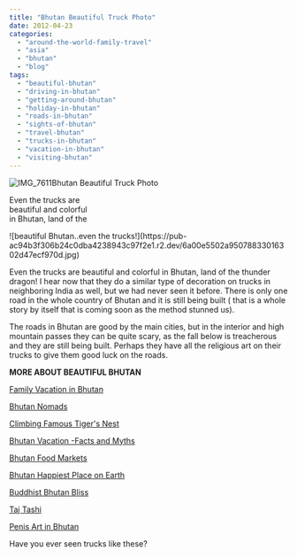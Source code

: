 ```yaml
---
title: "Bhutan Beautiful Truck Photo"
date: 2012-04-23
categories: 
  - "around-the-world-family-travel"
  - "asia"
  - "bhutan"
  - "blog"
tags: 
  - "beautiful-bhutan"
  - "driving-in-bhutan"
  - "getting-around-bhutan"
  - "holiday-in-bhutan"
  - "roads-in-bhutan"
  - "sights-of-bhutan"
  - "travel-bhutan"
  - "trucks-in-bhutan"
  - "vacation-in-bhutan"
  - "visiting-bhutan"
---
```


![IMG_7611](https://pub-ac94b3f306b24c0dba4238943c97f2e1.r2.dev/6a00e5502a950788330168e8c9cc36970c.jpg)Bhutan Beautiful Truck Photo

Even the trucks are  
beautiful and colorful  
in Bhutan, land of the

<!--more--> ![beautiful Bhutan..even the trucks!](https://pub-ac94b3f306b24c0dba4238943c97f2e1.r2.dev/6a00e5502a95078833016302d47ecf970d.jpg)  
  
  
Even the trucks are beautiful and colorful in Bhutan, land of the thunder dragon! I hear now that they do a similar type of decoration on trucks in neighboring India as well, but we had never seen it before. There is only one road in the whole country of Bhutan and it is still being built ( that is a whole story by itself that is coming soon as the method stunned us).  
  
The roads in Bhutan are good by the main cities, but in the interior and high mountain passes they can be quite scary, as the fall below is treacherous and they are still being built. Perhaps they have all the religious art on their trucks to give them good luck on the roads.  
  
**MORE ABOUT BEAUTIFUL BHUTAN**  
  
[Family Vacation in Bhutan](http://soultravelers3new.local/2011/05/family-vacation-in-bhutan.html "family vacation in bhutan")  
  
[Bhutan Nomads](http://soultravelers3new.local/2011/06/family-travel-bhutan-nomads.html "bhutan Nomads")  
  
[Climbing Famous Tiger's Nest](http://soultravelers3new.local/2011/07/tigers-nest-in-paro-bhutan.html "climbing famous tiger's nest")  
  
[Bhutan Vacation -Facts and Myths](http://soultravelers3new.local/2011/06/bhutan-vacation-facts-and-myths.html "Bhutan Vacations facts and myths")  
  
[Bhutan Food Markets](http://soultravelers3new.local/2011/08/bhutan-food-markets.html "Bhutan food markets")[](http://soultravelers3new.local/2011/06/family-travel-bhutan-nomads.html "Bhutan nomads")  
  
[Bhutan Happiest Place on Earth](http://soultravelers3new.local/2011/07/bhutan-happiest-place-on-earth--1.html "Bhutan happiest place on earth")  
  
[Buddhist Bhutan Bliss](http://soultravelers3new.local/2011/05/buddhist-bhutan-bliss.html "Bhutan Buddhist bliss")[](http://soultravelers3new.local/2011/06/bhutan-vacation-facts-and-myths.html "Bhutan vacation facts and myths")  
  
[Taj Tashi](http://soultravelers3new.local/2011/07/taj-tashi-thimpu-bhutan-5-star-hotel-thrills.html "Taj Tashi Hotel Bhutan")  
  
[Penis Art in Bhutan](http://soultravelers3new.local/2012/03/bhutan-means-penis-art-and-phallus-paintings.html "penis art bhutan")  
  
Have you ever seen trucks like these?
